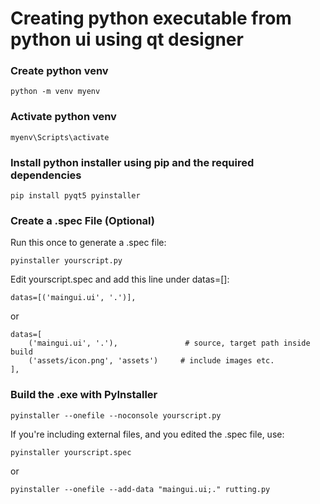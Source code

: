 # Creating python executable from python ui using qt designer

### Create python venv
```
python -m venv myenv
```

### Activate python venv
```
myenv\Scripts\activate
```
### Install python installer using pip and the required dependencies
```
pip install pyqt5 pyinstaller
```

### Create a .spec File (Optional)
Run this once to generate a .spec file:
```
pyinstaller yourscript.py
```
Edit yourscript.spec and add this line under datas=[]:
```
datas=[('maingui.ui', '.')],
```
or
```
datas=[
    ('maingui.ui', '.'),               # source, target path inside build
    ('assets/icon.png', 'assets')     # include images etc.
],
```

###  Build the .exe with PyInstaller
```
pyinstaller --onefile --noconsole yourscript.py
```
If you're including external files, and you edited the .spec file, use:
```
pyinstaller yourscript.spec
```
or
```
pyinstaller --onefile --add-data "maingui.ui;." rutting.py
```
